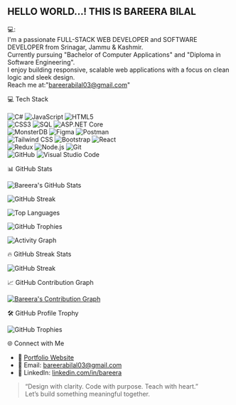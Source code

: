 ## HELLO WORLD...! THIS IS BAREERA BILAL


💻: <br>
I'm a passionate FULL-STACK WEB DEVELOPER and SOFTWARE DEVELOPER from Srinagar, Jammu & Kashmir.  <br>
Currently pursuing "Bachelor of Computer Applications" and "Diploma in Software Engineering". <br>
I enjoy building responsive, scalable web applications with a focus on clean logic and sleek design. <br>
Reach me at:"bareerabilal03@gmail.com" <br>


💻 Tech Stack <br> <br>
![C#](https://img.shields.io/badge/C%23-239120?style=for-the-badge&logo=c-sharp&logoColor=white) 
![JavaScript](https://img.shields.io/badge/JavaScript-F7DF1E?style=for-the-badge&logo=javascript&logoColor=black) 
![HTML5](https://img.shields.io/badge/HTML5-E34F26?style=for-the-badge&logo=html5&logoColor=white) <br>
![CSS3](https://img.shields.io/badge/CSS3-1572B6?style=for-the-badge&logo=css3&logoColor=white) 
![SQL](https://img.shields.io/badge/SQL-4479A1?style=for-the-badge&logo=sql&logoColor=white) 
![ASP.NET Core](https://img.shields.io/badge/ASP.NET_Core-512BD4?style=for-the-badge&logo=.net&logoColor=white) <br>
![MonsterDB](https://img.shields.io/badge/MonsterDB-FF0000?style=for-the-badge&logo=database&logoColor=white) 
![Figma](https://img.shields.io/badge/Figma-F24E1E?style=for-the-badge&logo=figma&logoColor=white) 
![Postman](https://img.shields.io/badge/Postman-FF6C37?style=for-the-badge&logo=postman&logoColor=white) <br>
![Tailwind CSS](https://img.shields.io/badge/Tailwind_CSS-38B2AC?style=for-the-badge&logo=tailwind-css&logoColor=white) 
![Bootstrap](https://img.shields.io/badge/Bootstrap-7952B3?style=for-the-badge&logo=bootstrap&logoColor=white) 
![React](https://img.shields.io/badge/React-61DAFB?style=for-the-badge&logo=react&logoColor=black) <br>
![Redux](https://img.shields.io/badge/Redux-764ABC?style=for-the-badge&logo=redux&logoColor=white) 
![Node.js](https://img.shields.io/badge/Node.js-339933?style=for-the-badge&logo=node.js&logoColor=white) 
![Git](https://img.shields.io/badge/Git-F05032?style=for-the-badge&logo=git&logoColor=white) <br>
![GitHub](https://img.shields.io/badge/GitHub-181717?style=for-the-badge&logo=github&logoColor=white) 
![Visual Studio Code](https://img.shields.io/badge/VS_Code-007ACC?style=for-the-badge&logo=visual-studio-code&logoColor=white) 


📊 GitHub Stats

![Bareera's GitHub Stats](https://github-readme-stats-bareera.vercel.app/api?username=Bareera-Bilal&show_icons=true&theme=tokyonight)

![GitHub Streak](https://github-readme-streak-stats.herokuapp.com/?user=Bareera-Bilal&theme=tokyonight)

![Top Languages](https://github-readme-stats-bareera.vercel.app/api/top-langs/?username=Bareera-Bilal&layout=compact&theme=tokyonight)

![GitHub Trophies](https://github-profile-trophy.vercel.app/?username=Bareera-Bilal&theme=tokyonight&row=1&column=7)

![Activity Graph](https://github-readme-activity-graph.vercel.app/graph?username=Bareera-Bilal&theme=tokyonight)





🔥 GitHub Streak Stats


![GitHub Streak](https://github-readme-streak-stats.herokuapp.com/?user=Bareera-Bilal&theme=tokyonight)



📈 GitHub Contribution Graph


[![Bareera's Contribution Graph](https://github-profile-summary-cards.vercel.app/api/cards/productive-time?username=Bareera-Bilal&theme=tokyonight)](https://github.com/Bareera-Bilal)



🛠️ GitHub Profile Trophy


![GitHub Trophies](https://github-profile-trophy.vercel.app/?username=Bareera-Bilal&theme=tokyonight&row=1&column=7)




🌐 Connect with Me

- 💼 [Portfolio Website](https://github.com/Bareera-Bilal/Personal-Portfolio-Website)  
- 📧 Email: bareerabilal03@gmail.com 
- 💬 LinkedIn: [linkedin.com/in/bareera](www.linkedin.com/in/bareera-bilal03)



> “Design with clarity. Code with purpose. Teach with heart.”   
Let’s build something meaningful together.







